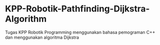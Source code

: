 # KPP-Robotik-Pathfinding-Dijkstra-Algorithm
Tugas KPP Robotik Programming menggunakan bahasa pemograman C++ dan menggunakan algoritma Dijkstra
